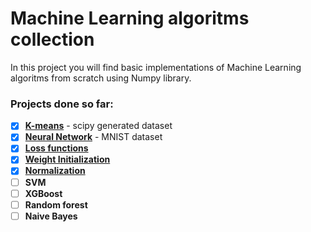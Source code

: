 # Machine Learning algoritms collection
In this project you will find basic implementations of Machine Learning algoritms from scratch using Numpy library.
### Projects done so far: 
- [x] [__K-means__](https://github.com/maciejbalawejder/MLalgorithms-collection/tree/main/K-means) - scipy generated dataset 
- [x] [__Neural Network__](https://github.com/maciejbalawejder/MLalgorithms-collection/tree/main/Neural%20Network) - MNIST dataset
- [x] [__Loss functions__](https://github.com/maciejbalawejder/MLalgorithms-collection/blob/main/Loss%20functions/loss_functions.ipynb)
- [x] [__Weight Initialization__](https://github.com/maciejbalawejder/MLalgorithms-collection/blob/main/weight%20initialization/weight_init.ipynb)
- [x] [__Normalization__](https://github.com/maciejbalawejder/MLalgorithms-collection/tree/main/Normalization)
- [ ] __SVM__
- [ ] __XGBoost__
- [ ] __Random forest__
- [ ] __Naive Bayes__
